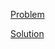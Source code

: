 [Problem](https://leetcode.com/problems/group-anagrams)

[Solution](https://leetcode.com/problems/group-anagrams/solutions/3658046/49-group-anagrams-simple-solution)
